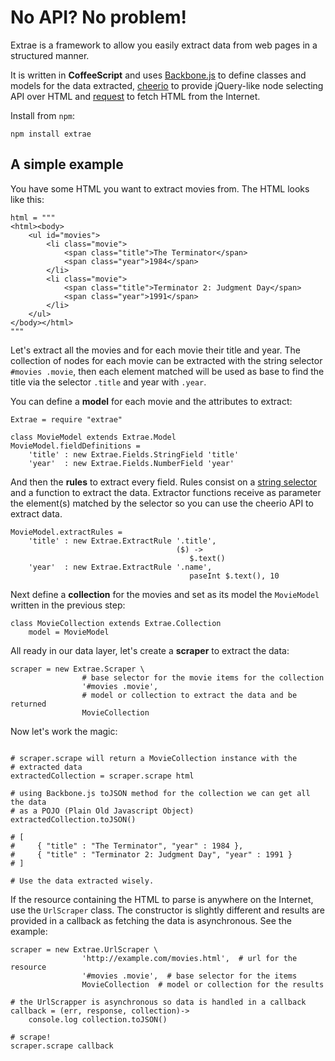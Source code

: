 # No API? No problem! #

Extrae is a framework to allow you easily extract data from web pages in a
structured manner.

It is written in **CoffeeScript** and uses [Backbone.js](http://backbonejs.org/)
to define classes and models for the data extracted,
[cheerio](https://github.com/MatthewMueller/cheerio) to provide jQuery-like node
selecting API over HTML and [request](https://github.com/mikeal/request) to
fetch HTML from the Internet.

Install from `npm`:

    npm install extrae


## A simple example ##

You have some HTML you want to extract movies from. The HTML looks like this:

```coffee-script
html = """
<html><body>
    <ul id="movies">
        <li class="movie">
            <span class="title">The Terminator</span>
            <span class="year">1984</span>
        </li>
        <li class="movie">
            <span class="title">Terminator 2: Judgment Day</span>
            <span class="year">1991</span>
        </li>
    </ul>
</body></html>
"""
```

Let's extract all the movies and for each movie their title and year. The
collection of nodes for each movie can be extracted with the string selector
`#movies .movie`, then each element matched will be used as base to find the
title via the selector `.title` and year with `.year`.

You can define a **model** for each movie and the attributes to extract:

```coffee-script
Extrae = require "extrae"

class MovieModel extends Extrae.Model
MovieModel.fieldDefinitions =
    'title' : new Extrae.Fields.StringField 'title'
    'year'  : new Extrae.Fields.NumberField 'year'
```

And then the **rules** to extract every field. Rules consist on a
[string selector](https://github.com/MatthewMueller/cheerio#selectors) and a
function to extract the data. Extractor functions receive as parameter the
element(s) matched by the selector so you can use the cheerio API to extract
data.

```coffee-script
MovieModel.extractRules =
    'title' : new Extrae.ExtractRule '.title',
                                     ($) ->
                                        $.text()
    'year'  : new Extrae.ExtractRule '.name',
                                        paseInt $.text(), 10
```

Next define a **collection** for the movies and set as its model the
`MovieModel` written in the previous step:

```coffee-script
class MovieCollection extends Extrae.Collection
    model = MovieModel
```

All ready in our data layer, let's create a **scraper** to extract the data:

```coffee-script
scraper = new Extrae.Scraper \
                # base selector for the movie items for the collection
                '#movies .movie',
                # model or collection to extract the data and be returned
                MovieCollection
```

Now let's work the magic:

```coffee-script

# scraper.scrape will return a MovieCollection instance with the
# extracted data
extractedCollection = scraper.scrape html

# using Backbone.js toJSON method for the collection we can get all the data
# as a POJO (Plain Old Javascript Object)
extractedCollection.toJSON()

# [
#     { "title" : "The Terminator", "year" : 1984 },
#     { "title" : "Terminator 2: Judgment Day", "year" : 1991 }
# ]

# Use the data extracted wisely.
```

If the resource containing the HTML to parse is anywhere on the Internet, use
the `UrlScraper` class. The constructor is slightly different and results are
provided in a callback as fetching the data is asynchronous. See the example:

```coffee-script
scraper = new Extrae.UrlScraper \
                'http://example.com/movies.html',  # url for the resource
                '#movies .movie',  # base selector for the items
                MovieCollection  # model or collection for the results

# the UrlScrapper is asynchronous so data is handled in a callback
callback = (err, response, collection)->
    console.log collection.toJSON()

# scrape!
scraper.scrape callback
```
